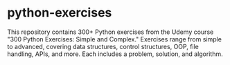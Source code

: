 # python-exercises
This repository contains 300+ Python exercises from the Udemy course "300 Python Exercises: Simple and Complex." Exercises range from simple to advanced, covering data structures, control structures, OOP, file handling, APIs, and more. Each includes a problem, solution, and algorithm.
